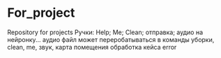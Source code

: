 # For_project
Repository for projects
Ручки: Help; Me; Clean; отправка; аудио на нейронку...
аудио файл может переробатываться в команды уборки, clean, me, звук, карта помещения
обработка кейса error 
